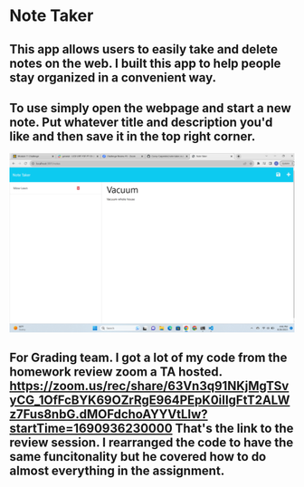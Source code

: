 # Note Taker

## This app allows users to easily take and delete notes on the web. I built this app to help people stay organized in a convenient way. 


## To use simply open the webpage and start a new note. Put whatever title and description you'd like and then save it in the top right corner.

![Screenshot of Application](note-taker-pic.png)

## For Grading team. I got a lot of my code from the homework review zoom a TA hosted. https://zoom.us/rec/share/63Vn3q91NKjMgTSvyCG_1OfFcBYK69OZrRgE964PEpK0iIIgFtT2ALWz7Fus8nbG.dMOFdchoAYYVtLIw?startTime=1690936230000 That's the link to the review session. I rearranged the code to have the same funcitonality but he covered how to do almost everything in the assignment.
